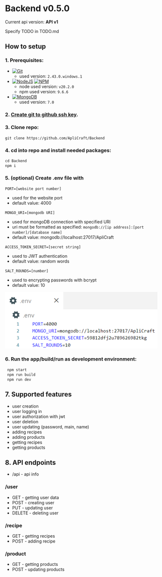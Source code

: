 # Backend v0.5.0

Current api version: **API v1**

Specify TODO in TODO.md

## How to setup

### 1. **Prerequisites:**

- [![Git](https://img.shields.io/badge/git-%23F05033.svg?style=for-the-badge&logo=git&logoColor=white)](https://git-scm.com/downloads)
  - used version: `2.43.0.windows.1`
- [![NodeJS](https://img.shields.io/badge/node.js-6DA55F?style=for-the-badge&logo=node.js&logoColor=white)](https://nodejs.org/en/download/prebuilt-installer) [![NPM](https://img.shields.io/badge/NPM-%23CB3837.svg?style=for-the-badge&logo=npm&logoColor=white)](https://nodejs.org/en/download/prebuilt-installer)
  - node used version: `v20.2.0`
  - npm used version: `9.6.6`
- [![MongoDB](https://img.shields.io/badge/MongoDB-4EA94B?style=for-the-badge&logo=mongodb&logoColor=white)](https://mongodb.com)
  - used version: `7.0`

### 2. **[Create git to github ssh key](https://docs.github.com/en/authentication/connecting-to-github-with-ssh/adding-a-new-ssh-key-to-your-github-account).**

### 3. **Clone repo:**

```powershell|terminal|shell
git clone https://github.com/ApliCraft/Backend
```

### 4. **cd into repo and install needed packages:**

```powershell|terminal|shell
cd Backend
npm i
```

### 5. **(optional)** Create .env file with

`PORT=[website port number]`

- used for the website port
- default value: 4000

`MONGO_URI=[mongodb URI]`

- used for mongoDB connection with specified URI
- uri must be formatted as specified:
  `mongodb://[ip address]:[port number]/[database name]`
- default value: mongodb://localhost:27017/ApliCraft

`ACCESS_TOKEN_SECRET=[secret string]`

- used to JWT authentication
- default value: random words

`SALT_ROUNDS=[number]`

- used to encrypting passwords with bcrypt
- default value: 10

![alt text](./assets/image.png)

### 6. **Run the app/build/run** as development environment:

```powershell|terminal|shell
 npm start
 npm run build
 npm run dev
```

## 7. Supported features

- user creation
- user logging in
- user authorization with jwt
- user deletion
- user updating (password, main, name)
- adding recipes
- adding products
- getting recipes
- getting products

## 8. API endpoints

- /api - api info

### /user

- GET - getting user data
- POST - creating user
- PUT - updating user
- DELETE - deleting user

### /recipe

- GET - getting recipes
- POST - adding recipe

### /product

- GET - getting products
- POST - updating products
